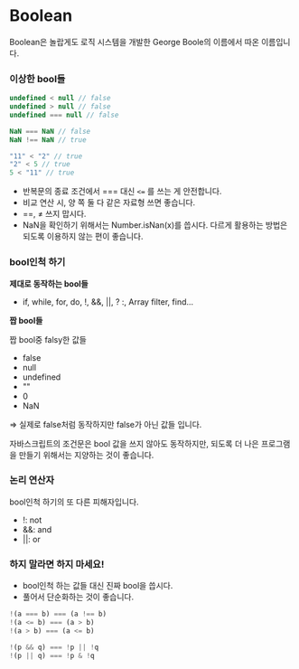 # Boolean

Boolean은 놀랍게도 로직 시스템을 개발한 George Boole의 이름에서 따온 이름입니다. 

### 이상한 bool들

```jsx
undefined < null // false
undefined > null // false
undefined === null // false

NaN === NaN // false
NaN !== NaN // true

"11" < "2" // true
"2" < 5 // true
5 < "11" // true
```

- 반복문의 종료 조건에서 === 대신 `<=` 를 쓰는 게 안전합니다.
- 비교 연산 시, 양 쪽 둘 다 같은 자료형 쓰면 좋습니다.
- ==, ≠ 쓰지 맙시다.
- NaN을 확인하기 위해서는 Number.isNan(x)를 씁시다. 다르게 활용하는 방법은 되도록 이용하지 않는 편이 좋습니다.

### bool인척 하기

**제대로 동작하는 bool들**

- if, while, for, do, !, &&, ||, ? :, Array filter, find...

**짭 bool들**

짭 bool중 falsy한 값들

- false
- null
- undefined
- ""
- 0
- NaN

⇒ 실제로 false처럼 동작하지만 false가 아닌 값들 입니다.

자바스크립트의 조건문은 bool 값을 쓰지 않아도 동작하지만, 되도록 더 나은 프로그램을 만들기 위해서는 지양하는 것이 좋습니다.

### 논리 연산자

bool인척 하기의 또 다른 피해자입니다.

- !: not
- &&: and
- ||: or

### 하지 말라면 하지 마세요!

- bool인척 하는 값들 대신 진짜 bool을 씁시다.
- 풀어서 단순화하는 것이 좋습니다.

```jsx
!(a === b) === (a !== b)
!(a <= b) === (a > b)
!(a > b) === (a <= b)
```

```jsx
!(p && q) === !p || !q
!(p || q) === !p & !q
```
